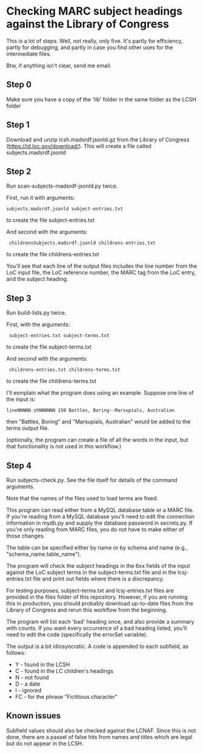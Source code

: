 # Checking MARC subject headings against the Library of Congress

This is a lot of steps.  Well, not really, only five.  It's partly for efficiency, partly for debugging, and partly in case you find other uses for the intermediate files.

Btw, if anything isn't clear, send me email.

## Step 0

Make sure you have a copy of the 'lib' folder in the same  folder as the LCSH folder

## Step 1

Download and unzip lcsh.madsrdf.jsonld.gz from the Library of Congress (https://id.loc.gov/download/).  This will create a file called subjects.madsrdf.jsonld

## Step 2

Run scan-subjects-madsrdf-jsonld.py twice.

First, run it with arguments:

    subjects.madsrdf.jsonld subject-entries.txt

to create the file subject-entries.txt

And second with the arguments:

     childrensSubjects.madsrdf.jsonld childrens-entries.txt

to create the file childrens-entries.txt

You'll see that each line of the output files includes the line number from the LoC input file, the LoC reference number, the MARC tag from the LoC entry, and the subject heading.

## Step 3

Run build-lists.py twice.

First, with the arguments:

     subject-entries.txt subject-terms.txt

to create the file subject-terms.txt

And second with the arguments:

     childrens-entries.txt childrens-terms.txt

to create the file childrens-terms.txt

I'll exmplain what the program does using an example.  Suppose one line of the input is:
```
lineNNNNN shNNNNNN 150 Battles, Boring--Marsupials, Australian
```
then "Battles, Boring" and "Marsupials, Australian" would be added to the terms output file.

(optionally, the program can create a file of all the words in the input, but that functionality
is not used in this workflow.)

## Step 4

Run subjects-check.py.  See the file itself for details of the command arguments.

Note that the names of the files used to load terms are fixed.

This program can read either from a MySQL database table or a MARC file.  If you're reading from a MySQL database you'll need to edit the connection information in mydb.py and supply the database password in secrets.py.  If you're only reading from MARC files, you do not have to make either of those changes.

The table can be specified either by name or by schema and name (e.g., "schema_name.table_name").

The program will check the subject headings in the 6xx fields of the input against the LoC subject terms in the subject-terms.txt file and in the lcsj-entries.txt file and print out fields where there is a discrepancy.

For testing purposes, subject-terms.txt and lcsj-entries.txt files are provided in the files folder of this repository.  However, if you are running this in production, you should probably download up-to-date files from the Library of Congress
and rerun this workflow from the beginning.

The program will list each 'bad' heading once, and also provide a summary with counts.  If you want every occurrence of a bad heading listed, you'll need to edit the code (specifically the errorSet variable).

The output is a bit idiosyncratic.  A code is appended to each subfield, as follows:
* Y - found in the LCSH
* C - found in the LC children's headings
* N - not found
* D - a date
* I - ignored
* FC - for the phrase "Fictitious character"

## Known issues

Subfield values should also be checked against the LCNAF.  Since this is not done, there are a passel of false hits from names and titles which are legal but do not appear in the LCSH.
